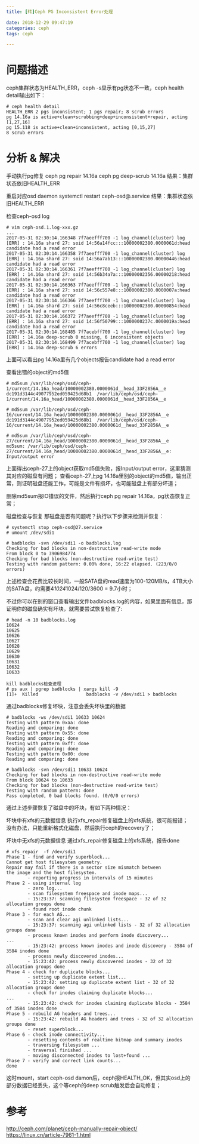 ```yaml
---
title: [转]Ceph PG Inconsistent Error处理

date: 2018-12-29 09:47:19
categories: ceph
tags: ceph

---
```


# 问题描述
ceph集群状态为HEALTH_ERR，ceph -s显示有pg状态不一致，ceph health detail输出如下：
```
# ceph health detail
HEALTH_ERR 2 pgs inconsistent; 1 pgs repair; 8 scrub errors
pg 14.16a is active+clean+scrubbing+deep+inconsistent+repair, acting [1,27,16]
pg 15.118 is active+clean+inconsistent, acting [0,15,27]
8 scrub errors
```
# 分析 & 解决
手动执行pg修复
ceph pg repair 14.16a
ceph pg deep-scrub 14.16a
结果：集群状态依旧HEALTH_ERR

重启对应osd daemon
systemctl restart ceph-osd@<osdid>.service
结果：集群状态依旧HEALTH_ERR

检查ceph-osd log
```
# vim ceph-osd.1.log-xxx.gz
...
2017-05-31 02:30:14.166348 7f7aeefff700 -1 log_channel(cluster) log [ERR] : 14.16a shard 27: soid 14:56a14fcc:::10000002380.0000061d:head candidate had a read error
2017-05-31 02:30:14.166358 7f7aeefff700 -1 log_channel(cluster) log [ERR] : 14.16a shard 27: soid 14:56a7ab13:::10000002380.00000446:head candidate had a read error
2017-05-31 02:30:14.166361 7f7aeefff700 -1 log_channel(cluster) log [ERR] : 14.16a shard 27: soid 14:56b34a7a:::10000002356.00000218:head candidate had a read error
2017-05-31 02:30:14.166363 7f7aeefff700 -1 log_channel(cluster) log [ERR] : 14.16a shard 27: soid 14:56c557e8:::10000002380.0000007a:head candidate had a read error
2017-05-31 02:30:14.166366 7f7aeefff700 -1 log_channel(cluster) log [ERR] : 14.16a shard 27: soid 14:56c8ceeb:::10000002380.00000854:head candidate had a read error
2017-05-31 02:30:14.166372 7f7aeefff700 -1 log_channel(cluster) log [ERR] : 14.16a shard 27: soid 14:56f50799:::1000000237c.0000019a:head candidate had a read error
2017-05-31 02:30:14.168485 7f7acebff700 -1 log_channel(cluster) log [ERR] : 14.16a deep-scrub 0 missing, 6 inconsistent objects
2017-05-31 02:30:14.168499 7f7acebff700 -1 log_channel(cluster) log [ERR] : 14.16a deep-scrub 6 errors
```
上面可以看出pg 14.16a里有几个objects报告candidate had a read error

查看出错的object的md5值
```
# md5sum /var/lib/ceph/osd/ceph-1/current/14.16a_head/10000002380.0000061d__head_33F2856A__e
dc191d3144c49077952ed059425d68b1  /var/lib/ceph/osd/ceph-1/current/14.16a_head/10000002380.0000061d__head_33F2856A__e

# md5sum /var/lib/ceph/osd/ceph-16/current/14.16a_head/10000002380.0000061d__head_33F2856A__e
dc191d3144c49077952ed059425d68b1  /var/lib/ceph/osd/ceph-16/current/14.16a_head/10000002380.0000061d__head_33F2856A__e

# md5sum /var/lib/ceph/osd/ceph-27/current/14.16a_head/10000002380.0000061d__head_33F2856A__e
md5sum: /var/lib/ceph/osd/ceph-27/current/14.16a_head/10000002380.0000061d__head_33F2856A__e: Input/output error
```
上面得出ceph-27上的object获取md5值失败，报Input/output error，这里猜测其对应的磁盘有问题；
查看ceph-27上pg 14.16a里别的object的md5值，输出正常，则证明磁盘还能工作，可能是文件有损坏，也可能磁盘上有部分坏道；

删除md5sum报IO错误的文件，然后执行ceph pg repair 14.16a，pg状态恢复正常；

磁盘检查与恢复
那磁盘是否有问题呢？执行以下步骤来检测并恢复：
```
# systemctl stop ceph-osd@27.service
# umount /dev/sdi1

# badblocks -svn /dev/sdi1 -o badblocks.log
Checking for bad blocks in non-destructive read-write mode
From block 0 to 3906984774
Checking for bad blocks (non-destructive read-write test)
Testing with random pattern: 0.00% done, 16:22 elapsed. (223/0/0 errors)
```
上述检查会花费比较长时间，一般SATA盘的read速度为100-120MB/s，4TB大小的SATA盘，约需要4*1024*1024/120/3600 = 9.7小时；

不过你可以在别的窗口查看输出文件badblocks.log的内容，如果里面有信息，那证明你的磁盘确实有坏块，就需要尝试恢复检查了:
```
# head -n 10 badblocks.log
10624
10625
10626
10627
10628
10629
10630
10631
10632
10633

kill badblocks检查进程
# ps aux | pgrep badblocks | xargs kill -9
[1]+  Killed                  badblocks -v /dev/sdi1 > badblocks
```

通过badblocks修复坏块，注意会丢失坏块里的数据
```
# badblocks -ws /dev/sdi1 10633 10624
Testing with pattern 0xaa: done
Reading and comparing: done
Testing with pattern 0x55: done
Reading and comparing: done
Testing with pattern 0xff: done
Reading and comparing: done
Testing with pattern 0x00: done
Reading and comparing: done

# badblocks -svn /dev/sdi1 10633 10624
Checking for bad blocks in non-destructive read-write mode
From block 10624 to 10633
Checking for bad blocks (non-destructive read-write test)
Testing with random pattern: done
Pass completed, 0 bad blocks found. (0/0/0 errors)
```
通过上述步骤恢复了磁盘中的坏块，有如下两种情况：

坏块中有xfs的元数据信息
执行xfs_repair修复磁盘上的xfs系统，很可能报错；
没有办法，只能重新格式化磁盘，然后执行ceph的recovery了；

坏块中无xfs的元数据信息
通过xfs_repair修复磁盘上的xfs系统，报告done
```
# xfs_repair  -f /dev/sdi1
Phase 1 - find and verify superblock...
Cannot get host filesystem geometry.
Repair may fail if there is a sector size mismatch between
the image and the host filesystem.
        - reporting progress in intervals of 15 minutes
Phase 2 - using internal log
        - zero log...
        - scan filesystem freespace and inode maps...
        - 15:23:37: scanning filesystem freespace - 32 of 32 allocation groups done
        - found root inode chunk
Phase 3 - for each AG...
        - scan and clear agi unlinked lists...
        - 15:23:37: scanning agi unlinked lists - 32 of 32 allocation groups done
        - process known inodes and perform inode discovery...
...
        - 15:23:42: process known inodes and inode discovery - 3584 of 3584 inodes done
        - process newly discovered inodes...
        - 15:23:42: process newly discovered inodes - 32 of 32 allocation groups done
Phase 4 - check for duplicate blocks...
        - setting up duplicate extent list...
        - 15:23:42: setting up duplicate extent list - 32 of 32 allocation groups done
        - check for inodes claiming duplicate blocks...
...
        - 15:23:42: check for inodes claiming duplicate blocks - 3584 of 3584 inodes done
Phase 5 - rebuild AG headers and trees...
        - 15:23:42: rebuild AG headers and trees - 32 of 32 allocation groups done
        - reset superblock...
Phase 6 - check inode connectivity...
        - resetting contents of realtime bitmap and summary inodes
        - traversing filesystem ...
        - traversal finished ...
        - moving disconnected inodes to lost+found ...
Phase 7 - verify and correct link counts...
done
```
这时mount，start ceph-osd damon后，ceph报HEALTH_OK，但其实osd上的部分数据已经丢失，这个等ceph的deep scrub触发后会自动修复；

# 参考
http://ceph.com/planet/ceph-manually-repair-object/
https://linux.cn/article-7961-1.html

